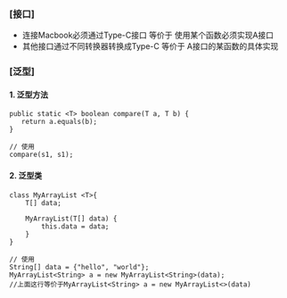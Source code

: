 ### [接口]
  * 连接Macbook必须通过Type-C接口   等价于    使用某个函数必须实现A接口
  * 其他接口通过不同转换器转换成Type-C   等价于    A接口的某函数的具体实现

### [泛型]
#### 1. 泛型方法
```
public static <T> boolean compare(T a, T b) {
   return a.equals(b);
}

// 使用
compare(s1, s1);
```
#### 2. 泛型类
```
class MyArrayList <T>{
    T[] data;

    MyArrayList(T[] data) {
        this.data = data;
    }
}

// 使用
String[] data = {"hello", "world"};
MyArrayList<String> a = new MyArrayList<String>(data);
//上面这行等价于MyArrayList<String> a = new MyArrayList<>(data)
```
